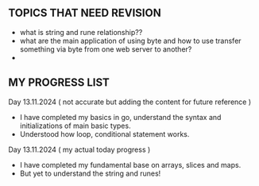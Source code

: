 ## TOPICS THAT NEED REVISION

- what is string and rune relationship??
- what are the main application of using byte and how to use transfer something via byte from one web server to another?
- 

## MY PROGRESS LIST
Day 13.11.2024 ( not accurate but adding the content for future reference )
- I have completed my basics in go, understand the syntax and initializations of main basic types.
- Understood how loop, conditional statement works.

Day 13.11.2024 ( my actual today progress )
- I have completed my fundamental base on arrays, slices and maps.
- But yet to understand the string and runes!
